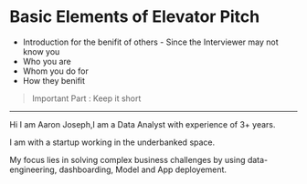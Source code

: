 
# Basic Elements of Elevator Pitch
- Introduction for the benifit of others - Since the Interviewer may not know you
- Who you are
- Whom you do for
- How they benifit
> Important Part : Keep it short

---

Hi I am Aaron Joseph,I am a Data Analyst with experience of 3+ years. 

I am with a startup working in the underbanked space.

My focus lies in solving complex business challenges by using data-engineering, dashboarding, Model and App deployement. 